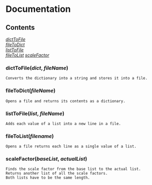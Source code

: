 # Documentation

## Contents
[*dictToFile*](https://github.com/CyanSheepMedia/cyanpy/blob/master/DOCUMENTATION.md#dicttofiledict-filename)    
[*fileToDict*](https://github.com/CyanSheepMedia/cyanpy/blob/master/DOCUMENTATION.md#filetodictfilename)   
[*listToFile*](https://github.com/CyanSheepMedia/cyanpy/blob/master/DOCUMENTATION.md#listtofilelist-filename)    
[*fileToList*](https://github.com/CyanSheepMedia/cyanpy/blob/master/DOCUMENTATION.md#filetolistfilename)
[*scaleFactor*](https://github.com/CyanSheepMedia/cyanpy/blob/master/DOCUMENTATION.md#scalefactorbaselist-actuallist)

### dictToFile(*dict*, *fileName*)
	Converts the dictionary into a string and stores it into a file.
	
### fileToDict(*fileName*)
	Opens a file and returns its contents as a dictionary.

### listToFile(*list*, *fileName*)
	Adds each value of a list into a new line in a file. 
	
### fileToList(*filename*)
	Opens a file returns each line as a single value of a list.
	
### scaleFactor(*baseList*, *actualList*)
	Finds the scale factor from the base list to the actual list. 
	Returns another list of all the scale factors.
	Both lists have to be the same length.
